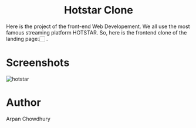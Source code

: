 <h1 align="center"> Hotstar Clone </h1>

<p>Here is the project of the front-end Web Developement. We all use the most famous streaming platform HOTSTAR. So, here is the frontend clone of the landing page👆🏻 .</p>

# Screenshots
![hotstar](https://github.com/apu52/HotstarClone/assets/114172928/172d232d-a052-446d-bb7c-15396e918fa3)

# Author
Arpan Chowdhury
